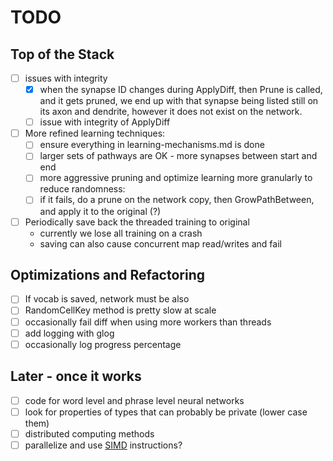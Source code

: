 # TODO

## Top of the Stack
- [ ] issues with integrity
    - [x] when the synapse ID changes during ApplyDiff, then Prune is called, and it gets pruned,
    we end up with that synapse being listed still on its axon and dendrite, however it does
    not exist on the network.
    - [ ] issue with integrity of ApplyDiff
- [ ] More refined learning techniques:
    - [ ] ensure everything in learning-mechanisms.md is done
    - [ ] larger sets of pathways are OK - more synapses between start and end
    - [ ] more aggressive pruning and optimize learning more granularly to reduce randomness:
    - [ ] if it fails, do a prune on the network copy, then GrowPathBetween, and apply it to the original (?)
- [ ] Periodically save back the threaded training to original
    - currently we lose all training on a crash
    - saving can also cause concurrent map read/writes and fail

## Optimizations and Refactoring
- [ ] If vocab is saved, network must be also
- [ ] RandomCellKey method is pretty slow at scale
- [ ] occasionally fail diff when using more workers than threads
- [ ] add logging with glog
- [ ] occasionally log progress percentage

## Later - once it works
- [ ] code for word level and phrase level neural networks
- [ ] look for properties of types that can probably be private (lower case them)
- [ ] distributed computing methods
- [ ] parallelize and use [SIMD](https://github.com/bjwbell/gensimd) instructions?
